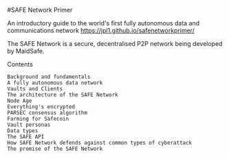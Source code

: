 #SAFE Network Primer

An introductory guide to the world's first fully autonomous data and communications network https://jpl1.github.io/safenetworkprimer/

The SAFE Network is a secure, decentralised P2P network being developed by MaidSafe.

Contents

    Background and fundamentals
    A fully autonomous data network
    Vaults and Clients
    The architecture of the SAFE Network
    Node Age
    Everything's encrypted
    PARSEC consensus algorithm
    Farming for Safecoin
    Vault personas
    Data types
    The SAFE API
    How SAFE Network defends against common types of cyberattack
    The promise of the SAFE Network
